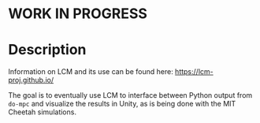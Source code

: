 # WORK IN PROGRESS
# Description
Information on LCM and its use can be found here: https://lcm-proj.github.io/

The goal is to eventually use LCM to interface between Python output from ```do-mpc``` and visualize the results in Unity, as is being done with the MIT Cheetah simulations.
